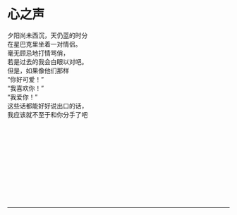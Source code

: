 # 心之声

夕阳尚未西沉，天仍蓝的时分\
在星巴克里坐着一对情侣。\
毫无顾忌地打情骂俏，\
若是过去的我会白眼以对吧。\
但是，如果像他们那样\
“你好可爱！”\
“我喜欢你！”\
“我爱你！”\
这些话都能好好说出口的话，\
我应该就不至于和你分手了吧
<br>
<br>
<br>
<br>
<br>
<br>
<br>
<br>
<br>
<br>
<br>
<br>

---
